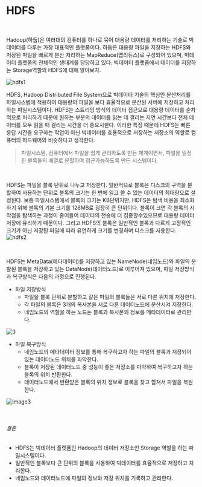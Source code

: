HDFS
==========

<br>

Hadoop(하둡)은 여러대의 컴퓨터를 하나로 묶어 대용량 데이터를 처리하는 기술로 빅데이터를 다루는 가장 대표적인 플랫폼이다. 하둡은 대용량 파일을 저장하는 HDFS와 저장된 파일을 빠르게 분산 처리하는 MapReduce(맵리듀스)로 구성되어 있으며, 빅데이터 플랫폼의 전체적인 생태계를 담당하고 있다. 빅데이터 플랫폼에서 데이터를 저장하는 Storage역할의 HDFS에 대해 알아보자.

![hdfs1](https://user-images.githubusercontent.com/82218035/116638699-d434f000-a9a1-11eb-9e26-bc94819643c8.PNG)

HDFS, Hadoop Distributed File System으로 빅데이터 기술의 핵심인 분산처리를 파일시스템에 적용하여 대용량의 파일을 보다 효율적으로 분산된 서버에 저장하고 처리하는 파일시스템이다. HDFS는 스트리밍 방식의 데이터 접근으로 대용량 데이터를 순차적으로 처리하기 때문에 원하는 부분의 데이터를 읽는 데 걸리는 지연 시간보다 전체 데이터를 모두 읽을 때 걸리는 시간을 더 중요시한다. 이러한 특징 때문에 HDFS는 빠른 응답 시간을 요구하는 작업이 아닌 빅데이터를 효율적으로 저장하는 저장소의 역할로 컴퓨터의 하드웨어와 비슷하다고 생각한다.

>파일시스템, 컴퓨터에서 파일을 쉽게 관리하도록 만든 체계이면서, 파일을 일정한 블록들의 배열로 분할하여 접근가능하도록 만든 시스템이다.

<br>

HDFS는 파일을 블록 단위로 나누고 저장한다. 일반적으로 블록은 디스크의 구역을 분할하여 사용하는 단위로 블록의 크기는 한 번에 읽고 쓸 수 있는 데이터의 최대량으로 설정된다. 보통 파일시스템에서 블록의 크기는 KB단위지만, HDFS은 탐색 비용을 최소화하기 위해 블록의 기본 크기를 128MB로 굉장히 큰 단위이다. 블록이 크면 각 블록의 시작점을 탐색하는 과정이 줄어들어 데이터의 전송에 더 집중할수있으므로 대용량 데이터 저장에 유리하기 때문이다. 그리고 HDFS의 블록은 일반적인 블록과 다르게 고정적인 크기가 아닌 저장된 파일에 따라 유연하게 크기를 변경하며 디스크를 사용한다.
![hdfs2](https://user-images.githubusercontent.com/82218035/116640145-20cdfa80-a9a5-11eb-8d96-9b657b655373.PNG)

<br>

HDFS는 MetaData(메타데이터)를 저장하고 있는 NameNode(네임노드)와 파일의 분할된 블록을 저장하고 있는 DataNode(데이터노드)로 이루어져 있으며, 파일 저장방식과 복구방식은 다음의 과정으로 진행된다.

- 파일 저장방식
  - 파일을 블록 단위로 분할하고 같은 파일의 블록들은 서로 다른 위치에 저장한다.
  - 각 파일의 블록은 3개의 복사본을 서로 다른 데이터노드에 분산시켜 저장한다.
  - 네임노드의 역할을 하는 노드는 블록과 복사본의 정보를 메타데이터로 관리한다.

![3](https://user-images.githubusercontent.com/82218035/115841774-19b06500-a458-11eb-8f1c-ae310f582cb0.PNG)

- 파일 복구방식
  - 네임노드의 메타데이터 정보를 통해 복구하고자 하는 파일의 블록과 저장되어 있는 데이터노드 위치를 파악한다.
  - 블록이 저장된 데이터노드 중 성능이 좋은 저장소를 파악하여 복구하고자 하는 블록의 위치 반환한다.
  - 데이터노드에서 반환받은 블록의 위치 정보로 블록을 찾고 합쳐서 파일을 복원한다.

![image3](https://user-images.githubusercontent.com/82218035/115553111-ff577980-a2e7-11eb-875d-e5113868ba4a.PNG)

<br>

###### 결론
- HDFS는 빅데이터 플랫폼인 Hadoop의 데이터 저장소인 Storage 역할을 하는 파일시스템이다.
- 일반적인 블록보다 큰 단위의 블록을 사용하여 빅데이터를 효율적으로 저장하고 처리한다.
- 네임노드와 데이터노드에 파일의 정보와 저장 위치를 기록하고 관리한다.

<!--
```
$hdfs dfs
$hdfs dfs -ls /
$hdfs dfs -mkdir /#NameNode

$hdfs dfs -put /#dir/#file /#NameNode
$hdfs dfs -rmr /#NameNode/#DataNode/#file

$hdfs dfs -cat /#NameNode/#DataNode/#file
#hdfs dfs -get /#NameNode/#DataNode/#file /#dir/#file
```-->
